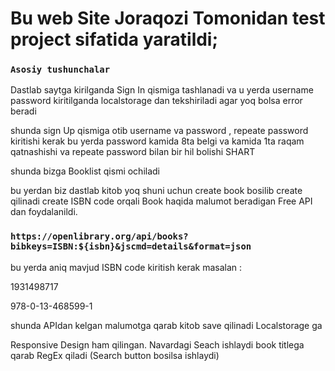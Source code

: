 # Bu web Site Joraqozi Tomonidan test project sifatida yaratildi;

### `Asosiy tushunchalar`

Dastlab saytga kirilganda Sign In qismiga tashlanadi va u yerda username password kiritilganda localstorage dan tekshiriladi agar yoq bolsa error beradi

shunda sign Up qismiga otib username va password , repeate password kiritishi kerak bu yerda password kamida 8ta belgi va kamida 1ta raqam qatnashishi va repeate password bilan bir hil bolishi SHART

shunda bizga Booklist qismi ochiladi

bu yerdan biz dastlab kitob yoq shuni uchun create book bosilib create qilinadi create ISBN code orqali Book haqida malumot beradigan Free API dan foydalanildi.

### `https://openlibrary.org/api/books?bibkeys=ISBN:${isbn}&jscmd=details&format=json`

bu yerda aniq mavjud ISBN code kiritish kerak masalan :

1931498717

978-0-13-468599-1

shunda APIdan kelgan malumotga qarab kitob save qilinadi Localstorage ga

Responsive Design ham qilingan.
Navardagi Seach ishlaydi book titlega qarab RegEx qiladi (Search button bosilsa ishlaydi)
